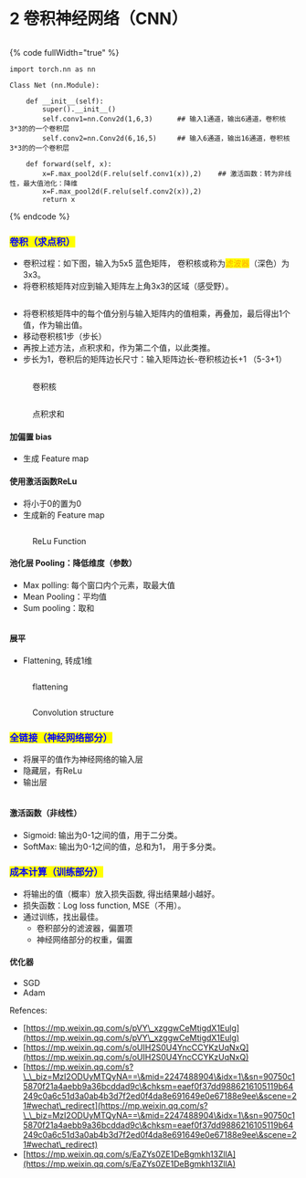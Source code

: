 # 2️ 卷积神经网络（CNN）

<figure><img src="../../.gitbook/assets/CNN-1.gif" alt=""><figcaption></figcaption></figure>

{% code fullWidth="true" %}
```
import torch.nn as nn

Class Net (nn.Module):

    def __init__(self):
        super().__init__()
        self.conv1=nn.Conv2d(1,6,3)      ## 输入1通道，输出6通道，卷积核3*3的的一个卷积层
        self.conv2=nn.Conv2d(6,16,5)     ## 输入6通道，输出16通道，卷积核3*3的的一个卷积层
 
    def forward(self, x):
        x=F.max_pool2d(F.relu(self.conv1(x)),2)    ## 激活函数：转为非线性，最大值池化：降维
        x=F.max_pool2d(F.relu(self.conv2(x)),2)
        return x
```
{% endcode %}



### <mark style="color:blue;">卷积（求点积）</mark>

* 卷积过程：如下图，输入为5x5 蓝色矩阵， 卷积核或称为<mark style="color:orange;">滤波器</mark>（深色）为3x3。
* 将卷积核矩阵对应到输入矩阵左上角3x3的区域（感受野）。

<figure><img src="../../.gitbook/assets/CNN-3.gif" alt=""><figcaption></figcaption></figure>

* 将卷积核矩阵中的每个值分别与输入矩阵内的值相乘，再叠加，最后得出1个值，作为输出值。
* 移动卷积核1步（步长）
* 再按上述方法，点积求和，作为第二个值，以此类推。
* 步长为1，卷积后的矩阵边长尺寸：输入矩阵边长-卷积核边长+1   （5-3+1）

<figure><img src="../../.gitbook/assets/image (22).png" alt=""><figcaption><p>卷积核</p></figcaption></figure>

<figure><img src="../../.gitbook/assets/CNN-2.gif" alt=""><figcaption><p>点积求和</p></figcaption></figure>

#### 加偏置 bias

* 生成 Feature map

#### 使用激活函数ReLu

* 将小于0的置为0
* 生成新的 Feature map

<figure><img src="../../.gitbook/assets/image (1) (1).png" alt=""><figcaption><p>ReLu Function</p></figcaption></figure>

#### 池化层 Pooling：降低维度（参数）

* Max polling: 每个窗口内个元素，取最大值
* Mean Pooling：平均值
* Sum pooling：取和

<figure><img src="../../.gitbook/assets/image (1).png" alt=""><figcaption></figcaption></figure>

#### 展平

* Flattening, 转成1维

<figure><img src="../../.gitbook/assets/image.png" alt=""><figcaption><p>flattening</p></figcaption></figure>

<figure><img src="../../.gitbook/assets/image (5).png" alt=""><figcaption><p>Convolution structure</p></figcaption></figure>

### <mark style="color:blue;">全链接（神经网络部分）</mark>

* 将展平的值作为神经网络的输入层
* 隐藏层，有ReLu
* 输出层

<figure><img src="../../.gitbook/assets/image (6).png" alt=""><figcaption></figcaption></figure>

#### 激活函数（非线性）

* Sigmoid: 输出为0-1之间的值，用于二分类。
* SoftMax: 输出为0-1之间的值，总和为1， 用于多分类。

### <mark style="color:blue;">成本计算（训练部分）</mark>

* 将输出的值（概率）放入损失函数, 得出结果越小越好。
* 损失函数：Log loss function, MSE（不用）。
* 通过训练，找出最佳。
  * 卷积部分的滤波器，偏置项
  * 神经网络部分的权重，偏置

#### 优化器

* SGD
* Adam

Refences:

* [https://mp.weixin.qq.com/s/pVY\_xzggwCeMtigdX1Eulg](https://mp.weixin.qq.com/s/pVY\_xzggwCeMtigdX1Eulg)
* [https://mp.weixin.qq.com/s/oUIH2S0U4YncCCYKzUqNxQ](https://mp.weixin.qq.com/s/oUIH2S0U4YncCCYKzUqNxQ)
* [https://mp.weixin.qq.com/s?\_\_biz=MzI2ODUyMTQyNA==\&mid=2247488904\&idx=1\&sn=90750c15870f21a4aebb9a36bcddad9c\&chksm=eaef0f37dd9886216105119b64249c0a6c51d3a0ab4b3d7f2ed0f4da8e691649e0e67188e9ee\&scene=21#wechat\_redirect](https://mp.weixin.qq.com/s?\_\_biz=MzI2ODUyMTQyNA==\&mid=2247488904\&idx=1\&sn=90750c15870f21a4aebb9a36bcddad9c\&chksm=eaef0f37dd9886216105119b64249c0a6c51d3a0ab4b3d7f2ed0f4da8e691649e0e67188e9ee\&scene=21#wechat\_redirect)
* [https://mp.weixin.qq.com/s/EaZYs0ZE1DeBgmkh13ZllA](https://mp.weixin.qq.com/s/EaZYs0ZE1DeBgmkh13ZllA)
